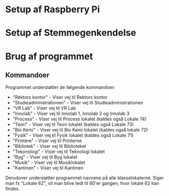 # Setup af Raspberry Pi

# Setup af Stemmegenkendelse

# Brug af programmet

## Kommandoer

Programmet understøtter de følgende kommandoer:

- "Rektors kontor" \- Viser vej til Rektors kontor
- "Studieadministrationen" \- Viser vej til Studieadministrationen
- "VR Lab" \- Viser vej til VR Lab
- "Innolab" \- Viser vej til Innolab 1, Innolab 2 og Innolab 3
- "Process" \- Viser vej til Process lokalet (kaldes også Lokale 74)
- "Teori" \- Viser vej til Teori lokalet (kaldes også Lokale 73)
- "Bio Kemi" \- Viser vej til Bio Kemi lokalet (kaldes også lokale 72)
- "Fysik" \- Viser vej til Fysik lokalet (kaldes også Lokale 71)
- "Printere" \- Viser vej til Printerne
- "Bibliotek" \- Viser vej til Biblioteket
- "Tekonologi" \- Viser vej til Teknologi lokalet
- "Byg" \- Viser vej til Byg lokalet
- "Musik" \- Viser vej til Musiklokalet
- "Kantinen" \- Viser vej til Kantinen

Derudover understøtter programmet navnene på alle klasselokalerne. Siger man fx "Lokale 62", vil man blive ledt til 60'er gangen, hvor lokale 62 kan findes.
